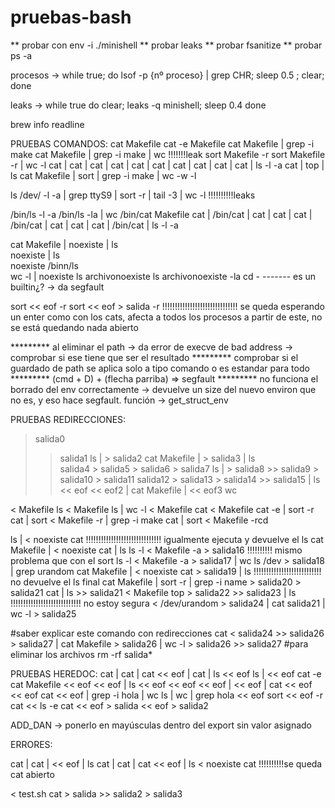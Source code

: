 # pruebas-bash

** probar con env -i ./minishell
** probar leaks
** probar fsanitize
** probar ps -a

procesos -> while true; do lsof -p {nº proceso} | grep CHR; sleep 0.5 ; clear; done

leaks -> while true
do
clear; leaks -q minishell; sleep 0.4
done


brew info readline

PRUEBAS COMANDOS:
cat Makefile
cat -e Makefile
cat Makefile | grep -i make
cat Makefile | grep -i make | wc   									!!!!!!!leak
sort Makefile -r
sort Makefile -r | wc -l
cat | cat | cat | cat | cat | cat | cat | cat | cat | cat | ls -l -a
cat | top | ls
cat Makefile | sort | grep -i make | wc -w -l

ls /dev/ -l -a | grep ttyS9 | sort -r | tail -3 | wc -l				!!!!!!!!!!leaks

/bin/ls -l -a
/bin/ls -la | wc
/bin/cat Makefile
cat | /bin/cat | cat | cat | cat | /bin/cat | cat | cat | cat | /bin/cat | ls -l -a

cat Makefile | noexiste | ls      
noexiste | ls                     
noexiste
/binn/ls                            
wc -l | noexiste
ls archivonoexiste
ls archivonoexiste -la
cd -                                ------- es un builtin¿? -> da segfault

sort << eof -r
sort << eof > salida -r							!!!!!!!!!!!!!!!!!!!!!!!!!!!!!! se queda esperando un enter como 																				con los cats, afecta a todos los 																					procesos a partir de este, no 																						se está quedando nada abierto 





********* al eliminar el path -> da error de execve de bad address -> comprobar si ese tiene que ser el resultado
********* comprobar si el guardado de path se aplica solo a tipo comando o es estandar para todo
********* (cmd + D) + (flecha parriba) => segfault
********* no funciona el borrado del env correctamente -> devuelve un size del nuevo environ que no es, y eso hace segfault. función -> get_struct_env



PRUEBAS REDIRECCIONES:
> salida0
>> salida1
ls | > salida2
cat Makefile | > salida3 | ls											
> salida4 > salida5 > salida6 > salida7
ls | > salida8 >> salida9 > salida10 > salida11
> salida12 > salida13 > salida14 >> salida15 | ls
<< eof << eof2 | cat Makefile | << eof3 wc

< Makefile ls
< Makefile ls | wc -l
< Makefile cat
< Makefile cat -e | sort -r
cat | sort < Makefile -r | grep -i make
cat | sort < Makefile -rcd 


ls | < noexiste cat									!!!!!!!!!!!!!!!!!!!!!!!!!!!!!! igualmente ejecuta y devuelve el ls
cat Makefile | < noexiste cat | ls
ls -l < Makefile -a > salida16						!!!!!!!!!! mismo problema que con el sort
ls -l < Makefile -a > salida17 | wc
ls /dev > salida18 | grep urandom
cat Makefile | < noexiste cat > salida19 | ls		!!!!!!!!!!!!!!!!!!!!!!!!!!! no devuelve el ls final 
cat Makefile | sort -r | grep -i name > salida20 > salida21
cat | ls >> salida21
< Makefile top > salida22 >> salida23 | ls			!!!!!!!!!!!!!!!!!!!!!!!!!!!! no estoy segura
< /dev/urandom > salida24 | cat salida21 | wc -l > salida25

#saber explicar este comando con redirecciones
cat < salida24 >> salida26 > salida27 | cat Makefile > salida26 | wc -l > salida26 >> salida27
#para eliminar los archivos
rm -rf salida*




PRUEBAS HEREDOC:
cat | cat | cat << eof | cat | ls
<< eof
ls | << eof cat -e
cat Makefile << eof << eof | ls
<< eof << eof << eof | << eof | cat << eof << eof
cat << eof | grep -i hola | wc
ls | wc | grep hola << eof
sort << eof -r
cat << ls -e
cat << eof > salida << eof > salida2








ADD_DAN -> ponerlo en mayúsculas dentro del export sin valor asignado

ERRORES:

cat | cat | <<  eof | ls
cat | cat | cat << eof | ls
< noexiste cat                                          !!!!!!!!!!se queda cat abierto



< test.sh cat > salida >> salida2 > salida3


